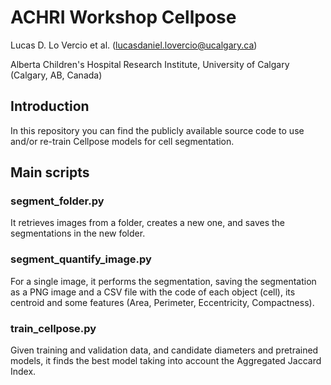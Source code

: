 # ACHRI Workshop Cellpose

Lucas D. Lo Vercio et al. (lucasdaniel.lovercio@ucalgary.ca)

Alberta Children's Hospital Research Institute, University of Calgary (Calgary, AB, Canada)

## Introduction

In this repository you can find the publicly available source code to use and/or re-train Cellpose models for cell segmentation.

## Main scripts

### segment_folder.py

It retrieves images from a folder, creates a new one, and saves the segmentations in the new folder.

### segment_quantify_image.py

For a single image, it performs the segmentation, saving the segmentation as a PNG image and a CSV file with the code of each object (cell), its centroid and some features (Area, Perimeter, Eccentricity, Compactness).

### train_cellpose.py

Given training and validation data, and candidate diameters and pretrained models, it finds the best model taking into account the Aggregated Jaccard Index.
